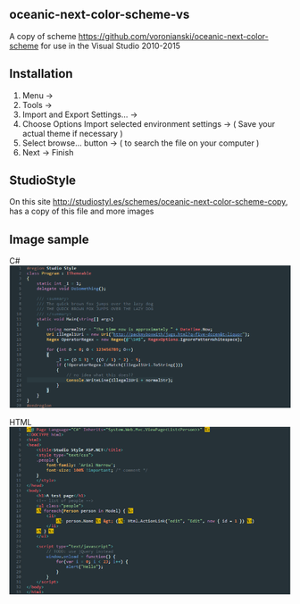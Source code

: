 ## oceanic-next-color-scheme-vs
 A copy of scheme https://github.com/voronianski/oceanic-next-color-scheme for use in the Visual Studio 2010-2015

## Installation
1. Menu ->
2. Tools -> 
3. Import and Export Settings... -> 
4. Choose Options Import selected environment settings -> ( Save your actual theme if necessary )
5. Select browse... button -> ( to search the file on your computer )
6. Next -> Finish

## StudioStyle
 On this site http://studiostyl.es/schemes/oceanic-next-color-scheme-copy, has a copy of this file and more images

## Image sample

C#
![Csharp](csharp-code.png)

HTML
![HTML](html-code.png)	
